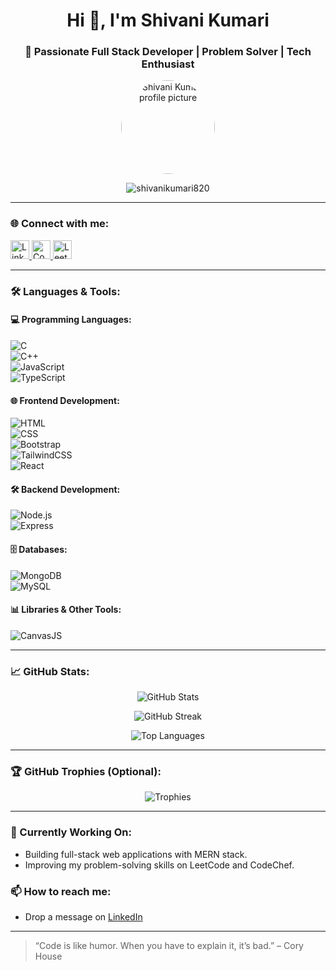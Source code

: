 <h1 align="center">Hi 👋, I'm Shivani Kumari</h1>
<h3 align="center">🚀 Passionate Full Stack Developer | Problem Solver | Tech Enthusiast</h3>

<p align="center">
  <img src="https://avatars.githubusercontent.com/u/your-github-user-id" width="150" style="border-radius: 50%;" alt="Shivani Kumari profile picture"/>
</p>

<p align="center">
  <img src="https://komarev.com/ghpvc/?username=shivanikumari820&label=Profile%20Views&color=0e75b6&style=flat" alt="shivanikumari820" />
</p>

---

### 🌐 Connect with me:

<p align="left">
  <a href="https://linkedin.com/in/shivani-kumari" target="_blank">
    <img src="https://raw.githubusercontent.com/rahuldkjain/github-profile-readme-generator/master/src/images/icons/Social/linked-in-alt.svg" alt="LinkedIn" width="30" height="30"/>
  </a>
  <a href="https://www.codechef.com/users/shivanik8209" target="_blank">
    <img src="https://cdn.jsdelivr.net/npm/simple-icons@3.1.0/icons/codechef.svg" alt="CodeChef" width="30" height="30"/>
  </a>
  <a href="https://leetcode.com/shivanishivani_kumari" target="_blank">
    <img src="https://raw.githubusercontent.com/rahuldkjain/github-profile-readme-generator/master/src/images/icons/Social/leet-code.svg" alt="LeetCode" width="30" height="30"/>
  </a>
</p>

---

### 🛠️ Languages & Tools:

#### 💻 Programming Languages:
![C](https://raw.githubusercontent.com/devicons/devicon/master/icons/c/c-original.svg)  
![C++](https://raw.githubusercontent.com/devicons/devicon/master/icons/cplusplus/cplusplus-original.svg)  
![JavaScript](https://raw.githubusercontent.com/devicons/devicon/master/icons/javascript/javascript-original.svg)  
![TypeScript](https://raw.githubusercontent.com/devicons/devicon/master/icons/typescript/typescript-original.svg)  

#### 🌐 Frontend Development:
![HTML](https://raw.githubusercontent.com/devicons/devicon/master/icons/html5/html5-original-wordmark.svg)  
![CSS](https://raw.githubusercontent.com/devicons/devicon/master/icons/css3/css3-original-wordmark.svg)  
![Bootstrap](https://raw.githubusercontent.com/devicons/devicon/master/icons/bootstrap/bootstrap-plain-wordmark.svg)  
![TailwindCSS](https://www.vectorlogo.zone/logos/tailwindcss/tailwindcss-icon.svg)  
![React](https://raw.githubusercontent.com/devicons/devicon/master/icons/react/react-original-wordmark.svg)

#### 🛠️ Backend Development:
![Node.js](https://raw.githubusercontent.com/devicons/devicon/master/icons/nodejs/nodejs-original-wordmark.svg)  
![Express](https://raw.githubusercontent.com/devicons/devicon/master/icons/express/express-original-wordmark.svg)

#### 🗄️ Databases:
![MongoDB](https://raw.githubusercontent.com/devicons/devicon/master/icons/mongodb/mongodb-original-wordmark.svg)  
![MySQL](https://raw.githubusercontent.com/devicons/devicon/master/icons/mysql/mysql-original-wordmark.svg)

#### 📊 Libraries & Other Tools:
![CanvasJS](https://raw.githubusercontent.com/Hardik0307/Hardik0307/master/assets/canvasjs-charts.svg)

---

### 📈 GitHub Stats:

<p align="center">
  <img src="https://github-readme-stats.vercel.app/api?username=shivanikumari820&show_icons=true&theme=tokyonight" alt="GitHub Stats" />
</p>

<p align="center">
  <img src="https://github-readme-streak-stats.herokuapp.com/?user=shivanikumari820&theme=tokyonight" alt="GitHub Streak" />
</p>

<p align="center">
  <img src="https://github-readme-stats.vercel.app/api/top-langs/?username=shivanikumari820&layout=compact&theme=tokyonight" alt="Top Languages" />
</p>

---

### 🏆 GitHub Trophies (Optional):
<p align="center">
  <img src="https://github-profile-trophy.vercel.app/?username=shivanikumari820&theme=tokyonight&no-bg=true&margin-w=15" alt="Trophies" />
</p>

---

### 🔭 Currently Working On:
- Building full-stack web applications with MERN stack.
- Improving my problem-solving skills on LeetCode and CodeChef.

### 📫 How to reach me:
- Drop a message on [LinkedIn](https://linkedin.com/in/shivani-kumari)

---

> “Code is like humor. When you have to explain it, it’s bad.” – Cory House
